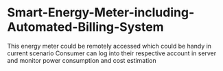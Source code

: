 # Smart-Energy-Meter-including-Automated-Billing-System
This energy meter could be remotely accessed which could be handy in current scenario  Consumer can log into their respective account in server and monitor power consumption and cost estimation
